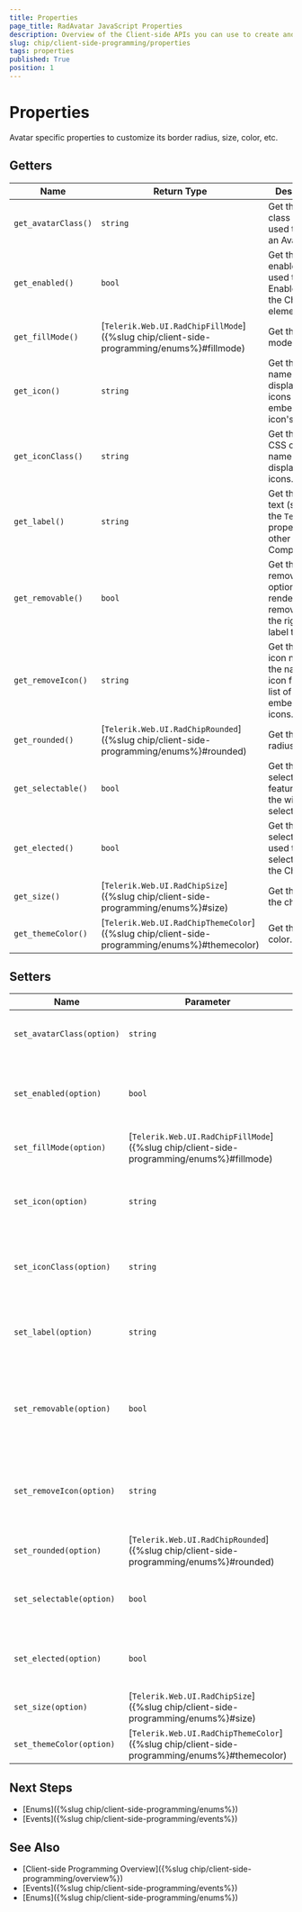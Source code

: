 ```yaml
---
title: Properties
page_title: RadAvatar JavaScript Properties
description: Overview of the Client-side APIs you can use to create and configure the Telerik WebForms Avatar Control.
slug: chip/client-side-programming/properties
tags: properties
published: True
position: 1
---
```


# Properties

Avatar specific properties to customize its border radius, size, color, etc.

## Getters

| Name                | Return Type                                                                                     | Description                                        |
| ---                 | ---                                                                                             | ---                                                |
| `get_avatarClass()` | `string`                                                                                        | Get the CSS class name used to display an Avatar.                                     |
| `get_enabled()`     | `bool`                                                                                          | Get the enabled state used to Enable/Disable the Chip element.                        |
| `get_fillMode()`    | [`Telerik.Web.UI.RadChipFillMode`]({%slug chip/client-side-programming/enums%}#fillmode)        | Get the fill mode.                                                                    |
| `get_icon()`        | `string`                                                                                        | Get the icon name used to display various icons from the embedded icon's library.     |
| `get_iconClass()`   | `string`                                                                                        | Get the icon's CSS class name used to display custom icons.                           |
| `get_label()`       | `string`                                                                                        | Get the Label text (similar to the `Text` property of other Components).              |
| `get_removable()`   | `bool`                                                                                          | Get the removable option used to render a remove icon to the right of the label text. |
| `get_removeIcon()`  | `string`                                                                                        | Get the remove icon name to the name of an icon from the list of embedded icons.      |
| `get_rounded()`     | [`Telerik.Web.UI.RadChipRounded`]({%slug chip/client-side-programming/enums%}#rounded)          | Get the border radius level.                                                          |
| `get_selectable()`  | `bool`                                                                                          | Get the selectable feature. If set, the will be selectable.                           |
| `get_elected()`     | `bool`                                                                                          | Get the the selected state used to select/deselect the Chip.                          |
| `get_size()`        | [`Telerik.Web.UI.RadChipSize`]({%slug chip/client-side-programming/enums%}#size)                | Get the size of the chip.                                                             |
| `get_themeColor()`  | [`Telerik.Web.UI.RadChipThemeColor`]({%slug chip/client-side-programming/enums%}#themecolor)    | Get the theme color.                                                                  |



## Setters

| Name                      | Parameter                                                                                     | Description                               |
| ---                       | ---                                                                                           | ---                                       |
| `set_avatarClass(option)` | `string`                                                                                      | Set the CSS class name used to display an Avatar.                                     |
| `set_enabled(option)`     | `bool`                                                                                        | Set the enabled state used to Enable/Disable the Chip element.                        |
| `set_fillMode(option)`    | [`Telerik.Web.UI.RadChipFillMode`]({%slug chip/client-side-programming/enums%}#fillmode)      | Set the fill mode.                                                                    |
| `set_icon(option)`        | `string`                                                                                      | Set the icon name used to display various icons from the embedded icon's library.     |
| `set_iconClass(option)`   | `string`                                                                                      | Set the icon's CSS class name used to display custom icons.                           |
| `set_label(option)`       | `string`                                                                                      | Set the Label text (similar to the `Text` property of other Components).              |
| `set_removable(option)`   | `bool`                                                                                        | Set the removable option used to render a remove icon to the right of the label text. |
| `set_removeIcon(option)`  | `string`                                                                                      | Set the remove icon name to the name of an icon from the list of embedded icons.      |
| `set_rounded(option)`     | [`Telerik.Web.UI.RadChipRounded`]({%slug chip/client-side-programming/enums%}#rounded)        | Set the border radius level.                                                          |
| `set_selectable(option)`  | `bool`                                                                                        | Set the selectable feature. If set, the will be selectable.                           |
| `set_elected(option)`     | `bool`                                                                                        | Set the the selected state used to select/deselect the Chip.                          |
| `set_size(option)`        | [`Telerik.Web.UI.RadChipSize`]({%slug chip/client-side-programming/enums%}#size)              | Set the size of the chip.                                                             |
| `set_themeColor(option)`  | [`Telerik.Web.UI.RadChipThemeColor`]({%slug chip/client-side-programming/enums%}#themecolor)  | Set the theme color.                                                                  |

## Next Steps

- [Enums]({%slug chip/client-side-programming/enums%})
- [Events]({%slug chip/client-side-programming/events%})

## See Also

- [Client-side Programming Overview]({%slug chip/client-side-programming/overview%})
- [Events]({%slug chip/client-side-programming/events%})
- [Enums]({%slug chip/client-side-programming/enums%})
 
